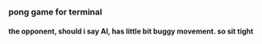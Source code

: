 ### pong game for terminal

#### the opponent, should i say AI, has little bit buggy movement. so sit tight
